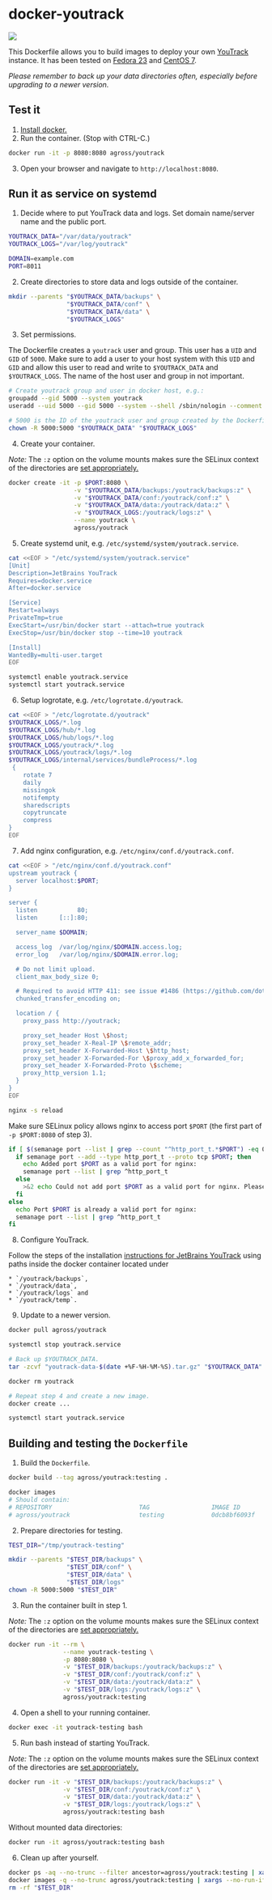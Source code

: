 # docker-youtrack

[![](https://imagelayers.io/badge/agross/youtrack:latest.svg)](https://imagelayers.io/?images=agross/youtrack:latest 'Get your own badge on imagelayers.io')

This Dockerfile allows you to build images to deploy your own [YouTrack](http://www.jetbrains.com/youtrack/) instance. It has been tested on [Fedora 23](https://getfedora.org/) and [CentOS 7](https://www.centos.org/).

*Please remember to back up your data directories often, especially before upgrading to a newer version.*

## Test it

1. [Install docker.](http://docs.docker.io/en/latest/installation/)
2. Run the container. (Stop with CTRL-C.)

  ```sh
  docker run -it -p 8080:8080 agross/youtrack
  ```

3. Open your browser and navigate to `http://localhost:8080`.

## Run it as service on systemd

1. Decide where to put YouTrack data and logs. Set domain name/server name and the public port.

  ```sh
  YOUTRACK_DATA="/var/data/youtrack"
  YOUTRACK_LOGS="/var/log/youtrack"

  DOMAIN=example.com
  PORT=8011
  ```

2. Create directories to store data and logs outside of the container.

  ```sh
  mkdir --parents "$YOUTRACK_DATA/backups" \
                  "$YOUTRACK_DATA/conf" \
                  "$YOUTRACK_DATA/data" \
                  "$YOUTRACK_LOGS"
  ```

3. Set permissions.

  The Dockerfile creates a `youtrack` user and group. This user has a `UID` and `GID` of `5000`. Make sure to add a user to your host system with this `UID` and `GID` and allow this user to read and write to `$YOUTRACK_DATA` and `$YOUTRACK_LOGS`. The name of the host user and group in not important.

  ```sh
  # Create youtrack group and user in docker host, e.g.:
  groupadd --gid 5000 --system youtrack
  useradd --uid 5000 --gid 5000 --system --shell /sbin/nologin --comment "JetBrains YouTrack" youtrack

  # 5000 is the ID of the youtrack user and group created by the Dockerfile.
  chown -R 5000:5000 "$YOUTRACK_DATA" "$YOUTRACK_LOGS"
  ```

4. Create your container.

  *Note:* The `:z` option on the volume mounts makes sure the SELinux context of the directories are [set appropriately.](http://www.projectatomic.io/blog/2015/06/using-volumes-with-docker-can-cause-problems-with-selinux/)

  ```sh
  docker create -it -p $PORT:8080 \
                    -v "$YOUTRACK_DATA/backups:/youtrack/backups:z" \
                    -v "$YOUTRACK_DATA/conf:/youtrack/conf:z" \
                    -v "$YOUTRACK_DATA/data:/youtrack/data:z" \
                    -v "$YOUTRACK_LOGS:/youtrack/logs:z" \
                    --name youtrack \
                    agross/youtrack
  ```

5. Create systemd unit, e.g. `/etc/systemd/system/youtrack.service`.

  ```sh
  cat <<EOF > "/etc/systemd/system/youtrack.service"
  [Unit]
  Description=JetBrains YouTrack
  Requires=docker.service
  After=docker.service

  [Service]
  Restart=always
  PrivateTmp=true
  ExecStart=/usr/bin/docker start --attach=true youtrack
  ExecStop=/usr/bin/docker stop --time=10 youtrack

  [Install]
  WantedBy=multi-user.target
  EOF

  systemctl enable youtrack.service
  systemctl start youtrack.service
  ```

6. Setup logrotate, e.g. `/etc/logrotate.d/youtrack`.

  ```sh
  cat <<EOF > "/etc/logrotate.d/youtrack"
  $YOUTRACK_LOGS/*.log
  $YOUTRACK_LOGS/hub/*.log
  $YOUTRACK_LOGS/hub/logs/*.log
  $YOUTRACK_LOGS/youtrack/*.log
  $YOUTRACK_LOGS/youtrack/logs/*.log
  $YOUTRACK_LOGS/internal/services/bundleProcess/*.log
   {
      rotate 7
      daily
      missingok
      notifempty
      sharedscripts
      copytruncate
      compress
  }
  EOF
  ```
7. Add nginx configuration, e.g. `/etc/nginx/conf.d/youtrack.conf`.

  ```sh
  cat <<EOF > "/etc/nginx/conf.d/youtrack.conf"
  upstream youtrack {
    server localhost:$PORT;
  }

  server {
    listen           80;
    listen      [::]:80;

    server_name $DOMAIN;

    access_log  /var/log/nginx/$DOMAIN.access.log;
    error_log   /var/log/nginx/$DOMAIN.error.log;

    # Do not limit upload.
    client_max_body_size 0;

    # Required to avoid HTTP 411: see issue #1486 (https://github.com/dotcloud/docker/issues/1486)
    chunked_transfer_encoding on;

    location / {
      proxy_pass http://youtrack;

      proxy_set_header Host \$host;
      proxy_set_header X-Real-IP \$remote_addr;
      proxy_set_header X-Forwarded-Host \$http_host;
      proxy_set_header X-Forwarded-For \$proxy_add_x_forwarded_for;
      proxy_set_header X-Forwarded-Proto \$scheme;
      proxy_http_version 1.1;
    }
  }
  EOF

  nginx -s reload
  ```

  Make sure SELinux policy allows nginx to access port `$PORT` (the first part of `-p $PORT:8080` of step 3).

  ```sh
  if [ $(semanage port --list | grep --count "^http_port_t.*$PORT") -eq 0 ]; then
    if semanage port --add --type http_port_t --proto tcp $PORT; then
      echo Added port $PORT as a valid port for nginx:
      semanage port --list | grep ^http_port_t
    else
      >&2 echo Could not add port $PORT as a valid port for nginx. Please add it yourself. More information: http://axilleas.me/en/blog/2013/selinux-policy-for-nginx-and-gitlab-unix-socket-in-fedora-19/
    fi
  else
    echo Port $PORT is already a valid port for nginx:
    semanage port --list | grep ^http_port_t
  fi
  ```

8. Configure YouTrack.

  Follow the steps of the installation [instructions for JetBrains YouTrack](https://confluence.jetbrains.com/display/YTD65/Installing+YouTrack+with+ZIP+Distribution) using paths inside the docker container located under

    * `/youtrack/backups`,
    * `/youtrack/data`,
    * `/youtrack/logs` and
    * `/youtrack/temp`.

9. Update to a newer version.

  ```sh
  docker pull agross/youtrack

  systemctl stop youtrack.service

  # Back up $YOUTRACK_DATA.
  tar -zcvf "youtrack-data-$(date +%F-%H-%M-%S).tar.gz" "$YOUTRACK_DATA"

  docker rm youtrack

  # Repeat step 4 and create a new image.
  docker create ...

  systemctl start youtrack.service
  ```

## Building and testing the `Dockerfile`

1. Build the `Dockerfile`.

  ```sh
  docker build --tag agross/youtrack:testing .

  docker images
  # Should contain:
  # REPOSITORY                        TAG                 IMAGE ID            CREATED             VIRTUAL SIZE
  # agross/youtrack                   testing             0dcb8bf6093f        49 seconds ago      405.4 MB

  ```

2. Prepare directories for testing.

  ```sh
  TEST_DIR="/tmp/youtrack-testing"

  mkdir --parents "$TEST_DIR/backups" \
                  "$TEST_DIR/conf" \
                  "$TEST_DIR/data" \
                  "$TEST_DIR/logs"
  chown -R 5000:5000 "$TEST_DIR"
  ```

3. Run the container built in step 1.

  *Note:* The `:z` option on the volume mounts makes sure the SELinux context of the directories are [set appropriately.](http://www.projectatomic.io/blog/2015/06/using-volumes-with-docker-can-cause-problems-with-selinux/)

  ```sh
  docker run -it --rm \
                 --name youtrack-testing \
                 -p 8080:8080 \
                 -v "$TEST_DIR/backups:/youtrack/backups:z" \
                 -v "$TEST_DIR/conf:/youtrack/conf:z" \
                 -v "$TEST_DIR/data:/youtrack/data:z" \
                 -v "$TEST_DIR/logs:/youtrack/logs:z" \
                 agross/youtrack:testing
  ```

4. Open a shell to your running container.

  ```sh
  docker exec -it youtrack-testing bash
  ```

5. Run bash instead of starting YouTrack.

  *Note:* The `:z` option on the volume mounts makes sure the SELinux context of the directories are [set appropriately.](http://www.projectatomic.io/blog/2015/06/using-volumes-with-docker-can-cause-problems-with-selinux/)

  ```sh
  docker run -it -v "$TEST_DIR/backups:/youtrack/backups:z" \
                 -v "$TEST_DIR/conf:/youtrack/conf:z" \
                 -v "$TEST_DIR/data:/youtrack/data:z" \
                 -v "$TEST_DIR/logs:/youtrack/logs:z" \
                 agross/youtrack:testing bash
  ```

  Without mounted data directories:

  ```sh
  docker run -it agross/youtrack:testing bash
  ```

6. Clean up after yourself.

  ```sh
  docker ps -aq --no-trunc --filter ancestor=agross/youtrack:testing | xargs --no-run-if-empty docker rm
  docker images -q --no-trunc agross/youtrack:testing | xargs --no-run-if-empty docker rmi
  rm -rf "$TEST_DIR"
  ```
